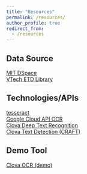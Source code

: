 ```yaml
---
title: "Resources"
permalink: /resources/
author_profile: true
redirect_from: 
  - /resources
---
```


Data Source
---
<a href="https://dspace.mit.edu/">MIT DSpace</a><br>
<a href="https://vtechworks.lib.vt.edu/handle/10919/5534">VTech ETD Library</a><br>

Technologies/APIs
---
<a href="https://github.com/tesseract-ocr/tesseract">tesseract</a><br>
<a href="https://cloud.google.com/functions/docs/tutorials/ocr">Google Cloud API OCR</a><br>
<a href="https://github.com/clovaai/deep-text-recognition-benchmark">Clova Deep Text Recognition</a><br>
<a href="https://github.com/clovaai/CRAFT-pytorch">Clova Text Detection (CRAFT)</a><br>

Demo Tool
---
<a href="https://clova.ai/ocr">Clova OCR (demo)</a>
